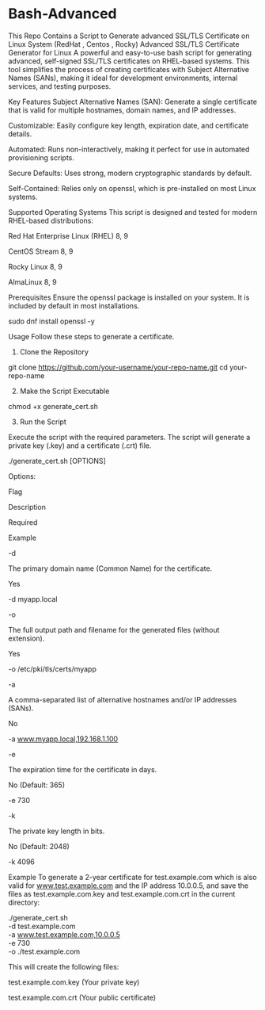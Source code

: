 # Bash-Advanced
This Repo Contains a Script to Generate advanced SSL/TLS Certificate on Linux System (RedHat , Centos , Rocky)
Advanced SSL/TLS Certificate Generator for Linux
A powerful and easy-to-use bash script for generating advanced, self-signed SSL/TLS certificates on RHEL-based systems. This tool simplifies the process of creating certificates with Subject Alternative Names (SANs), making it ideal for development environments, internal services, and testing purposes.

Key Features
Subject Alternative Names (SAN): Generate a single certificate that is valid for multiple hostnames, domain names, and IP addresses.

Customizable: Easily configure key length, expiration date, and certificate details.

Automated: Runs non-interactively, making it perfect for use in automated provisioning scripts.

Secure Defaults: Uses strong, modern cryptographic standards by default.

Self-Contained: Relies only on openssl, which is pre-installed on most Linux systems.

Supported Operating Systems
This script is designed and tested for modern RHEL-based distributions:

Red Hat Enterprise Linux (RHEL) 8, 9

CentOS Stream 8, 9

Rocky Linux 8, 9

AlmaLinux 8, 9

Prerequisites
Ensure the openssl package is installed on your system. It is included by default in most installations.

sudo dnf install openssl -y

Usage
Follow these steps to generate a certificate.

1. Clone the Repository

git clone https://github.com/your-username/your-repo-name.git
cd your-repo-name

2. Make the Script Executable

chmod +x generate_cert.sh

3. Run the Script

Execute the script with the required parameters. The script will generate a private key (.key) and a certificate (.crt) file.

./generate_cert.sh [OPTIONS]

Options:

Flag

Description

Required

Example

-d

The primary domain name (Common Name) for the certificate.

Yes

-d myapp.local

-o

The full output path and filename for the generated files (without extension).

Yes

-o /etc/pki/tls/certs/myapp

-a

A comma-separated list of alternative hostnames and/or IP addresses (SANs).

No

-a www.myapp.local,192.168.1.100

-e

The expiration time for the certificate in days.

No (Default: 365)

-e 730

-k

The private key length in bits.

No (Default: 2048)

-k 4096

Example
To generate a 2-year certificate for test.example.com which is also valid for www.test.example.com and the IP address 10.0.0.5, and save the files as test.example.com.key and test.example.com.crt in the current directory:

./generate_cert.sh \
  -d test.example.com \
  -a www.test.example.com,10.0.0.5 \
  -e 730 \
  -o ./test.example.com

This will create the following files:

test.example.com.key (Your private key)

test.example.com.crt (Your public certificate)